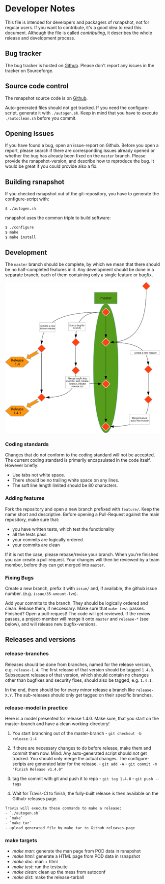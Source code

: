 # Developer Notes

This file is intended for developers and packagers of rsnapshot,
not for regular users. If you want to contribute, it's a
good idea to read this document. Although the file is called *contributing*, it
describes the whole release and development process.

## Bug tracker

The bug tracker is hosted on [Github](https://github.com/rsnapshot/rsnapshot/issues). Please don't report any issues in the tracker on Sourceforge.

## Source code control

The rsnapshot source code is on [Github](https://github.com/rsnapshot/rsnapshot).

Auto-generated files should not get tracked. If you need the configure-script, generate it with `./autogen.sh`. Keep in mind that you have to execute `./autoclean.sh` before you commit.

## Opening Issues

If you have found a bug, open an issue-report on Github. Before you open a report, please search if there are corresponding issues already opened or whether the bug has already been fixed on the `master` branch. Please provide the rsnapshot-version, and describe how to reproduce the bug. It would be great if you could provide also a fix.

## Building rsnapshot

If you checked rsnapshot out of the git-repository, you have to generate the configure-script with:

    $ ./autogen.sh

rsnapshot uses the common triple to build software:

    $ ./configure
    $ make
    $ make install

## Development

The `master` branch should be complete, by which we mean that there should be no half-completed features in it. Any development should be done in a separate branch, each of them containing only a single feature or bugfix.

![The branch-model in general](./contrib/branchtree.svg?raw=true)

### Coding standards

Changes that do not conform to the coding standard will not be accepted. The current coding standard is primarily encapsulated in the code itself. However briefly:

 * Use tabs not white space.
 * There should be no trailing white space on any lines.
 * The soft line length limited should be 80 characters.

### Adding features

Fork the repository and open a new branch prefixed with `feature/`. Keep the name short and descriptive. Before opening a Pull-Request against the main repository, make sure that:

 * you have written tests, which test the functionality
 * all the tests pass
 * your commits are logically ordered
 * your commits are clean

If it is not the case, please rebase/revise your branch. When you're finished you can create a pull request. Your changes will then be reviewed by a team member, before they can get merged into `master`.

### Fixing Bugs

Create a new branch, prefix it with `issue/` and, if available, the github issue number. (e.g. `issue/35-umount-lvm`).

Add your commits to the branch. They should be logically ordered and clean. Rebase them, if neccessary. Make sure that `make test` passes. Finished? Open a pull-request! The code will get reviewed. If the review passes, a project-member will merge it onto `master` and `release-*` (see below), and will release new bugfix-versions.

## Releases and versions
### release-branches

Releases should be done from branches, named for the release version,
e.g. `release-1.4`. The first release of that version should be tagged `1.4.0`.
Subsequent releases of that version, which should contain no changes other
than bugfixes and security fixes, should also be tagged, e.g. `1.4.1`.

In the end, there should be for every minor release a branch like `release-X.Y`. The sub-releases should only get tagged on their specific branches.

### release-model in practice

Here is a model presented for release 1.4.0. Make sure, that you start
on the master-branch and have a clean working-directory!

 1.  You start branching out of the master-branch
    - `git checkout -b release-1-4`

 2.  If there are necessary changes to do before release, make them and commit them now.
    Mind: Any auto-generated script should *not* get tracked. You should only merge the actual changes.
    The configure-scripts are generated later for the release.
    - `git add -A`
    - `git commit -m "Finish Release v1.4.0"`

 3.  tag the commit with git and push it to repo
    - `git tag 1.4.0`
    - `git push --tags`

 4.  Wait for Travis-CI to finish, the fully-built release is then available on the Github-releases page.

    Travis will execute these commands to make a release:
    - `./autogen.sh`
    - `make`
    - `make tar`
    - upload generated file by make tar to Github releases-page

### make targets

 * *make man*: generate the man page from POD data in rsnapshot
 * *make html*: generate a HTML page from POD data in rsnapshot
 * *make doc*: man + html
 * *make test*: run the testsuite
 * *make clean*: clean up the mess from autoconf
 * *make dist*: make the release-tarball
